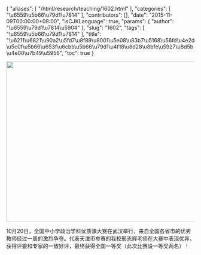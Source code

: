 {
    "aliases": [
        "/html/research/teaching/1602.html"
    ],
    "categories": [
        "\u6559\u5b66\u79d1\u7814"
    ],
    "contributors": [],
    "date": "2015-11-09T00:00:00+08:00",
    "isCJKLanguage": true,
    "params": {
        "author": "\u6559\u79d1\u7814\u5904"
    },
    "slug": "1602",
    "tags": [
        "\u6559\u5b66\u79d1\u7814"
    ],
    "title": "\u6211\u6821\u90a2\u5fd7\u8f89\u8001\u5e08\u83b7\u5168\u56fd\u4e2d\u5c0f\u5b66\u653f\u6cbb\u5b66\u79d1\u4f18\u8d28\u8bfe\u5927\u8d5b\u4e00\u7b49\u5956",
    "toc": true
}


<img
    src="https://cdn.tfls.online/mirror/full/e1046719c7717473c51f3a375f2c18e0d1fbc6a6.jpg"
    style="display:block;margin-left:auto;margin-right:auto;"
    decoding="async"
    fetchpriority="auto"
    loading="lazy"
    height="430"
    width="600"
/>




 




10月20日，全国中小学政治学科优质课大赛在武汉举行，来自全国各省市的优秀教师经过一周的激烈争夺。代表天津市参赛的我校邢志辉老师在大赛中表现优异，获得评委和专家的一致好评，最终获得全国一等奖（此次比赛设一等奖两名）！



  


  



